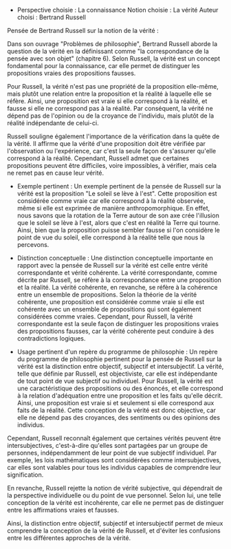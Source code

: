- Perspective choisie : La connaissance
Notion choisie : La vérité
Auteur choisi : Bertrand Russell

Pensée de Bertrand Russell sur la notion de la vérité :

Dans son ouvrage "Problèmes de philosophie", Bertrand Russell aborde la question de la vérité en la définissant comme "la correspondance de la pensée avec son objet" (chapitre 6). Selon Russell, la vérité est un concept fondamental pour la connaissance, car elle permet de distinguer les propositions vraies des propositions fausses.

Pour Russell, la vérité n'est pas une propriété de la proposition elle-même, mais plutôt une relation entre la proposition et la réalité à laquelle elle se réfère. Ainsi, une proposition est vraie si elle correspond à la réalité, et fausse si elle ne correspond pas à la réalité. Par conséquent, la vérité ne dépend pas de l'opinion ou de la croyance de l'individu, mais plutôt de la réalité indépendante de celui-ci.

Russell souligne également l'importance de la vérification dans la quête de la vérité. Il affirme que la vérité d'une proposition doit être vérifiée par l'observation ou l'expérience, car c'est la seule façon de s'assurer qu'elle correspond à la réalité. Cependant, Russell admet que certaines propositions peuvent être difficiles, voire impossibles, à vérifier, mais cela ne remet pas en cause leur vérité.

- Exemple pertinent :
Un exemple pertinent de la pensée de Russell sur la vérité est la proposition "Le soleil se lève à l'est". Cette proposition est considérée comme vraie car elle correspond à la réalité observée, même si elle est exprimée de manière anthropomorphique. En effet, nous savons que la rotation de la Terre autour de son axe crée l'illusion que le soleil se lève à l'est, alors que c'est en réalité la Terre qui tourne. Ainsi, bien que la proposition puisse sembler fausse si l'on considère le point de vue du soleil, elle correspond à la réalité telle que nous la percevons.

- Distinction conceptuelle :
Une distinction conceptuelle importante en rapport avec la pensée de Russell sur la vérité est celle entre vérité correspondante et vérité cohérente. La vérité correspondante, comme décrite par Russell, se réfère à la correspondance entre une proposition et la réalité. La vérité cohérente, en revanche, se réfère à la cohérence entre un ensemble de propositions. Selon la théorie de la vérité cohérente, une proposition est considérée comme vraie si elle est cohérente avec un ensemble de propositions qui sont également considérées comme vraies. Cependant, pour Russell, la vérité correspondante est la seule façon de distinguer les propositions vraies des propositions fausses, car la vérité cohérente peut conduire à des contradictions logiques.

- Usage pertinent d'un repère du programme de philosophie :
Un repère du programme de philosophie pertinent pour la pensée de Russell sur la vérité est la distinction entre objectif, subjectif et intersubjectif. La vérité, telle que définie par Russell, est objectiviste, car elle est indépendante de tout point de vue subjectif ou individuel. Pour Russell, la vérité est une caractéristique des propositions ou des énoncés, et elle correspond à la relation d'adéquation entre une proposition et les faits qu'elle décrit. Ainsi, une proposition est vraie si et seulement si elle correspond aux faits de la réalité. Cette conception de la vérité est donc objective, car elle ne dépend pas des croyances, des sentiments ou des opinions des individus.

Cependant, Russell reconnaît également que certaines vérités peuvent être intersubjectives, c'est-à-dire qu'elles sont partagées par un groupe de personnes, indépendamment de leur point de vue subjectif individuel. Par exemple, les lois mathématiques sont considérées comme intersubjectives, car elles sont valables pour tous les individus capables de comprendre leur signification.

En revanche, Russell rejette la notion de vérité subjective, qui dépendrait de la perspective individuelle ou du point de vue personnel. Selon lui, une telle conception de la vérité est incohérente, car elle ne permet pas de distinguer entre les affirmations vraies et fausses.

Ainsi, la distinction entre objectif, subjectif et intersubjectif permet de mieux comprendre la conception de la vérité de Russell, et d'éviter les confusions entre les différentes approches de la vérité.
